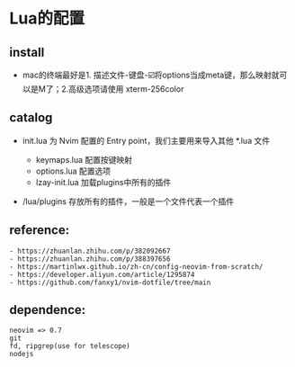 # Lua的配置
## install
- mac的终端最好是1. 描述文件-键盘-☑️将options当成meta键，那么映射就可以是M了；2.高级选项请使用 xterm-256color

## catalog
- init.lua 为 Nvim 配置的 Entry point，我们主要用来导入其他 *.lua 文件
    - keymaps.lua 配置按键映射
    - options.lua 配置选项
    - lzay-init.lua 加载plugins中所有的插件

- /lua/plugins 存放所有的插件，一般是一个文件代表一个插件 

## reference:
    - https://zhuanlan.zhihu.com/p/382092667
    - https://zhuanlan.zhihu.com/p/388397656
    - https://martinlwx.github.io/zh-cn/config-neovim-from-scratch/
    - https://developer.aliyun.com/article/1295874
    - https://github.com/fanxy1/nvim-dotfile/tree/main

## dependence:
    neovim => 0.7
    git
    fd, ripgrep(use for telescope)
    nodejs

